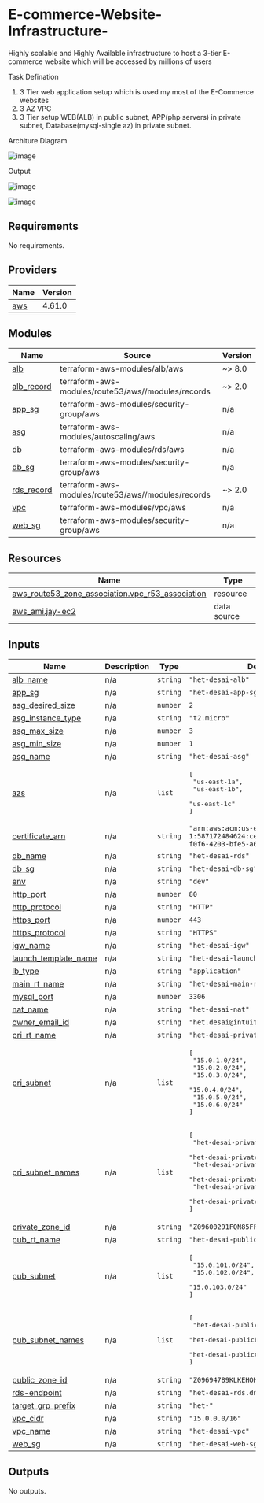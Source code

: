 # E-commerce-Website-Infrastructure-
Highly scalable and Highly Available infrastructure to host a 3-tier E-commerce website which will be accessed by millions of users

Task Defination
1) 3 Tier web application setup which is used my most of the E-Commerce websites
2) 3 AZ VPC
3) 3 Tier setup WEB(ALB) in public subnet, APP(php servers) in private subnet, Database(mysql-single az) in private subnet.

Architure Diagram

![image](https://github.com/HetDesai8/E-commerce-Website-Infrastructure-/assets/77717443/1c2ddce7-c8c2-409a-8fc1-80caa5637472)


Output 

![image](https://github.com/HetDesai8/E-commerce-Website-Infrastructure-/assets/77717443/929b5827-02de-4136-8682-c9a6f501baf5)


![image](https://github.com/HetDesai8/E-commerce-Website-Infrastructure-/assets/77717443/f04d0992-bb4a-4252-b883-cdf60ab8fd26)

## Requirements

No requirements.

## Providers

| Name | Version |
|------|---------|
| <a name="provider_aws"></a> [aws](#provider\_aws) | 4.61.0 |

## Modules

| Name | Source | Version |
|------|--------|---------|
| <a name="module_alb"></a> [alb](#module\_alb) | terraform-aws-modules/alb/aws | ~> 8.0 |
| <a name="module_alb_record"></a> [alb\_record](#module\_alb\_record) | terraform-aws-modules/route53/aws//modules/records | ~> 2.0 |
| <a name="module_app_sg"></a> [app\_sg](#module\_app\_sg) | terraform-aws-modules/security-group/aws | n/a |
| <a name="module_asg"></a> [asg](#module\_asg) | terraform-aws-modules/autoscaling/aws | n/a |
| <a name="module_db"></a> [db](#module\_db) | terraform-aws-modules/rds/aws | n/a |
| <a name="module_db_sg"></a> [db\_sg](#module\_db\_sg) | terraform-aws-modules/security-group/aws | n/a |
| <a name="module_rds_record"></a> [rds\_record](#module\_rds\_record) | terraform-aws-modules/route53/aws//modules/records | ~> 2.0 |
| <a name="module_vpc"></a> [vpc](#module\_vpc) | terraform-aws-modules/vpc/aws | n/a |
| <a name="module_web_sg"></a> [web\_sg](#module\_web\_sg) | terraform-aws-modules/security-group/aws | n/a |

## Resources

| Name | Type |
|------|------|
| [aws_route53_zone_association.vpc_r53_association](https://registry.terraform.io/providers/hashicorp/aws/latest/docs/resources/route53_zone_association) | resource |
| [aws_ami.jay-ec2](https://registry.terraform.io/providers/hashicorp/aws/latest/docs/data-sources/ami) | data source |

## Inputs

| Name | Description | Type | Default | Required |
|------|-------------|------|---------|:--------:|
| <a name="input_alb_name"></a> [alb\_name](#input\_alb\_name) | n/a | `string` | `"het-desai-alb"` | no |
| <a name="input_app_sg"></a> [app\_sg](#input\_app\_sg) | n/a | `string` | `"het-desai-app-sg"` | no |
| <a name="input_asg_desired_size"></a> [asg\_desired\_size](#input\_asg\_desired\_size) | n/a | `number` | `2` | no |
| <a name="input_asg_instance_type"></a> [asg\_instance\_type](#input\_asg\_instance\_type) | n/a | `string` | `"t2.micro"` | no |
| <a name="input_asg_max_size"></a> [asg\_max\_size](#input\_asg\_max\_size) | n/a | `number` | `3` | no |
| <a name="input_asg_min_size"></a> [asg\_min\_size](#input\_asg\_min\_size) | n/a | `number` | `1` | no |
| <a name="input_asg_name"></a> [asg\_name](#input\_asg\_name) | n/a | `string` | `"het-desai-asg"` | no |
| <a name="input_azs"></a> [azs](#input\_azs) | n/a | `list` | <pre>[<br>  "us-east-1a",<br>  "us-east-1b",<br>  "us-east-1c"<br>]</pre> | no |
| <a name="input_certificate_arn"></a> [certificate\_arn](#input\_certificate\_arn) | n/a | `string` | `"arn:aws:acm:us-east-1:587172484624:certificate/4a382046-f0f6-4203-bfe5-a6319c62c318"` | no |
| <a name="input_db_name"></a> [db\_name](#input\_db\_name) | n/a | `string` | `"het-desai-rds"` | no |
| <a name="input_db_sg"></a> [db\_sg](#input\_db\_sg) | n/a | `string` | `"het-desai-db-sg"` | no |
| <a name="input_env"></a> [env](#input\_env) | n/a | `string` | `"dev"` | no |
| <a name="input_http_port"></a> [http\_port](#input\_http\_port) | n/a | `number` | `80` | no |
| <a name="input_http_protocol"></a> [http\_protocol](#input\_http\_protocol) | n/a | `string` | `"HTTP"` | no |
| <a name="input_https_port"></a> [https\_port](#input\_https\_port) | n/a | `number` | `443` | no |
| <a name="input_https_protocol"></a> [https\_protocol](#input\_https\_protocol) | n/a | `string` | `"HTTPS"` | no |
| <a name="input_igw_name"></a> [igw\_name](#input\_igw\_name) | n/a | `string` | `"het-desai-igw"` | no |
| <a name="input_launch_template_name"></a> [launch\_template\_name](#input\_launch\_template\_name) | n/a | `string` | `"het-desai-launch-template"` | no |
| <a name="input_lb_type"></a> [lb\_type](#input\_lb\_type) | n/a | `string` | `"application"` | no |
| <a name="input_main_rt_name"></a> [main\_rt\_name](#input\_main\_rt\_name) | n/a | `string` | `"het-desai-main-rtb"` | no |
| <a name="input_mysql_port"></a> [mysql\_port](#input\_mysql\_port) | n/a | `number` | `3306` | no |
| <a name="input_nat_name"></a> [nat\_name](#input\_nat\_name) | n/a | `string` | `"het-desai-nat"` | no |
| <a name="input_owner_email_id"></a> [owner\_email\_id](#input\_owner\_email\_id) | n/a | `string` | `"het.desai@intuitive.cloud"` | no |
| <a name="input_pri_rt_name"></a> [pri\_rt\_name](#input\_pri\_rt\_name) | n/a | `string` | `"het-desai-private-rtb"` | no |
| <a name="input_pri_subnet"></a> [pri\_subnet](#input\_pri\_subnet) | n/a | `list` | <pre>[<br>  "15.0.1.0/24",<br>  "15.0.2.0/24",<br>  "15.0.3.0/24",<br>  "15.0.4.0/24",<br>  "15.0.5.0/24",<br>  "15.0.6.0/24"<br>]</pre> | no |
| <a name="input_pri_subnet_names"></a> [pri\_subnet\_names](#input\_pri\_subnet\_names) | n/a | `list` | <pre>[<br>  "het-desai-privateA-subnet",<br>  "het-desai-privateB-subnet",<br>  "het-desai-privateC-subnet",<br>  "het-desai-privateD-subnet",<br>  "het-desai-privateE-subnet",<br>  "het-desai-privateF-subnet"<br>]</pre> | no |
| <a name="input_private_zone_id"></a> [private\_zone\_id](#input\_private\_zone\_id) | n/a | `string` | `"Z09600291FQN85FFRHCOB"` | no |
| <a name="input_pub_rt_name"></a> [pub\_rt\_name](#input\_pub\_rt\_name) | n/a | `string` | `"het-desai-public-rtb"` | no |
| <a name="input_pub_subnet"></a> [pub\_subnet](#input\_pub\_subnet) | n/a | `list` | <pre>[<br>  "15.0.101.0/24",<br>  "15.0.102.0/24",<br>  "15.0.103.0/24"<br>]</pre> | no |
| <a name="input_pub_subnet_names"></a> [pub\_subnet\_names](#input\_pub\_subnet\_names) | n/a | `list` | <pre>[<br>  "het-desai-publicA-subnet",<br>  "het-desai-publicB-subnet",<br>  "het-desai-publicC-subnet"<br>]</pre> | no |
| <a name="input_public_zone_id"></a> [public\_zone\_id](#input\_public\_zone\_id) | n/a | `string` | `"Z09694789KLKEHOHJN0T"` | no |
| <a name="input_rds-endpoint"></a> [rds-endpoint](#input\_rds-endpoint) | n/a | `string` | `"het-desai-rds.dns-poc-onprem.tk"` | no |
| <a name="input_target_grp_prefix"></a> [target\_grp\_prefix](#input\_target\_grp\_prefix) | n/a | `string` | `"het-"` | no |
| <a name="input_vpc_cidr"></a> [vpc\_cidr](#input\_vpc\_cidr) | n/a | `string` | `"15.0.0.0/16"` | no |
| <a name="input_vpc_name"></a> [vpc\_name](#input\_vpc\_name) | n/a | `string` | `"het-desai-vpc"` | no |
| <a name="input_web_sg"></a> [web\_sg](#input\_web\_sg) | n/a | `string` | `"het-desai-web-sg"` | no |

## Outputs

No outputs.
